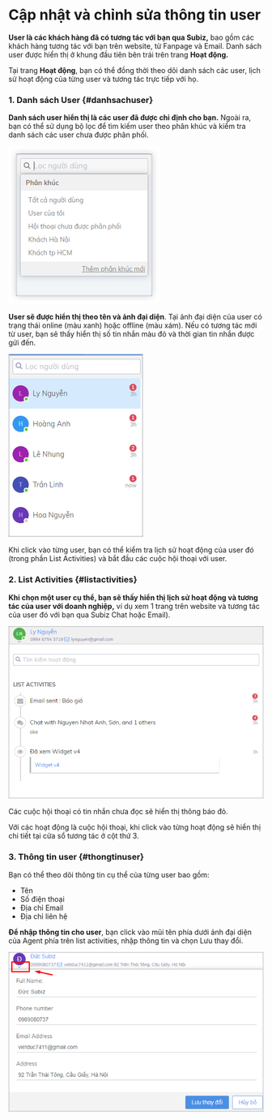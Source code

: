 # Cập nhật và chỉnh sửa thông tin user

**User là các khách hàng đã có tương tác với bạn qua Subiz,** bao gồm các khách hàng tương tác với bạn trên website, từ Fanpage và Email. Danh sách user được hiển thị ở khung đầu tiên bên trái trên trang **Hoạt động.**

Tại trang **Hoạt động**, bạn có thể đồng thời theo dõi danh sách các user, lịch sử hoạt động của từng user và tương tác trực tiếp với họ.

### **1. Danh sách User** {#danhsachuser}

**Danh sách user hiển thị là các user đã được chỉ định cho bạn.** Ngoài ra, bạn có thể sử dụng bộ lọc để tìm kiếm user theo phân khúc và kiểm tra danh sách các user chưa được phân phối.

![T&#xEC;m ki&#x1EBF;m user theo c&#xE1;c ph&#xE2;n kh&#xFA;c](../../.gitbook/assets/list-user.png)

**User sẽ được hiển thị theo tên và ảnh đại diện**. Tại ảnh đại diện của user có trạng thái online \(màu xanh\) hoặc offline \(màu xám\). Nếu có tương tác mới từ user, bạn sẽ thấy hiển thị số tin nhắn màu đỏ và thời gian tin nhắn được gửi đến.

![Danh s&#xE1;ch user](../../.gitbook/assets/user-list.png)

Khi click vào từng user, bạn có thể kiểm tra lịch sử hoạt động của user đó \(trong phần List Activities\) và bắt đầu các cuộc hội thoại với user.

### **2. List Activities** {#listactivities}

**Khi chọn một user cụ thể, bạn sẽ thấy hiển thị lịch sử hoạt động và tương tác của user với doanh nghiệp,** ví dụ xem 1 trang trên website và tương tác của user đó với bạn qua Subiz Chat hoặc Email\).

![C&#xE1;c ho&#x1EA1;t &#x111;&#x1ED9;ng c&#x1EE7;a user](../../.gitbook/assets/list-acivities.png)

Các cuộc hội thoại có tin nhắn chưa đọc sẽ hiển thị thông báo đỏ.

Với các hoạt động là cuộc hội thoại, khi click vào từng hoạt động sẽ hiển thị chi tiết tại cửa sổ tương tác ở cột thứ 3.

### **3. Thông tin user** {#thongtinuser}

Bạn có thể theo dõi thông tin cụ thể của từng user bao gồm:

* Tên
* Số điện thoại
* Địa chỉ Email
* Địa chỉ liên hệ

**Để nhập thông tin cho user**, bạn click vào mũi tên phía dưới ảnh đại diện của Agent phía trên list activities, nhập thông tin và chọn Lưu thay đổi.

![C&#x1EAD;p nh&#x1EAD;t th&#xF4;ng tin user](../../.gitbook/assets/cap-nhat-thong-tin-user.png)

